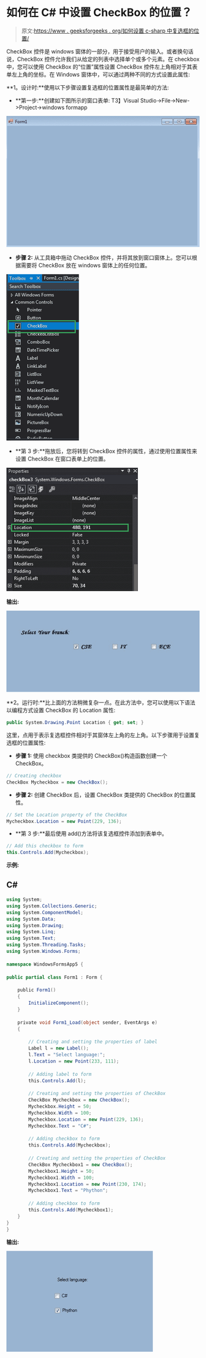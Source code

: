 # 如何在 C# 中设置 CheckBox 的位置？

> 原文:[https://www . geeksforgeeks . org/如何设置 c-sharp 中复选框的位置/](https://www.geeksforgeeks.org/how-to-set-the-location-of-checkbox-in-c-sharp/)

CheckBox 控件是 windows 窗体的一部分，用于接受用户的输入。或者换句话说，CheckBox 控件允许我们从给定的列表中选择单个或多个元素。在 checkbox 中，您可以使用 CheckBox 的“位置”属性设置 CheckBox 控件左上角相对于其表单左上角的坐标。在 Windows 窗体中，可以通过两种不同的方式设置此属性:

**1。设计时:**使用以下步骤设置复选框的位置属性是最简单的方法:

*   **第一步:**创建如下图所示的窗口表单:
    T3】Visual Studio->File->New->Project->windows formapp

![](img/2ddebe34e4657619941285899ab3c91f.png)

*   **步骤 2:** 从工具箱中拖动 CheckBox 控件，并将其放到窗口窗体上。您可以根据需要将 CheckBox 放在 windows 窗体上的任何位置。

![](img/e7225de327187dbfa4127c7ddbf8a761.png)

*   **第 3 步:**拖放后，您将转到 CheckBox 控件的属性，通过使用位置属性来设置 CheckBox 在窗口表单上的位置。

![](img/7d08f5caad6c425903385b444155af1f.png)

**输出:**

![](img/c52b6664922fc9f9d9c942c6b48c2d27.png)

**2。运行时:**比上面的方法稍微复杂一点。在此方法中，您可以使用以下语法以编程方式设置 CheckBox 的 Location 属性:

```cs
public System.Drawing.Point Location { get; set; }
```

这里，点用于表示复选框控件相对于其窗体左上角的左上角。以下步骤用于设置复选框的位置属性:

*   **步骤 1:** 使用 checkbox 类提供的 CheckBox()构造函数创建一个 CheckBox。

```cs
// Creating checkbox
CheckBox Mycheckbox = new CheckBox();
```

*   **步骤 2:** 创建 CheckBox 后，设置 CheckBox 类提供的 CheckBox 的位置属性。

```cs
// Set the Location property of the CheckBox
Mycheckbox.Location = new Point(229, 136);
```

*   **第 3 步:**最后使用 add()方法将该复选框控件添加到表单中。

```cs
// Add this checkbox to form
this.Controls.Add(Mycheckbox);
```

**示例:**

## C#

```cs
using System;
using System.Collections.Generic;
using System.ComponentModel;
using System.Data;
using System.Drawing;
using System.Linq;
using System.Text;
using System.Threading.Tasks;
using System.Windows.Forms;

namespace WindowsFormsApp5 {

public partial class Form1 : Form {

    public Form1()
    {
        InitializeComponent();
    }

    private void Form1_Load(object sender, EventArgs e)
    {

        // Creating and setting the properties of label
        Label l = new Label();
        l.Text = "Select language:";
        l.Location = new Point(233, 111);

        // Adding label to form
        this.Controls.Add(l);

        // Creating and setting the properties of CheckBox
        CheckBox Mycheckbox = new CheckBox();
        Mycheckbox.Height = 50;
        Mycheckbox.Width = 100;
        Mycheckbox.Location = new Point(229, 136);
        Mycheckbox.Text = "C#";

        // Adding checkbox to form
        this.Controls.Add(Mycheckbox);

        // Creating and setting the properties of CheckBox
        CheckBox Mycheckbox1 = new CheckBox();
        Mycheckbox1.Height = 50;
        Mycheckbox1.Width = 100;
        Mycheckbox1.Location = new Point(230, 174);
        Mycheckbox1.Text = "Phython";

        // Adding checkbox to form
        this.Controls.Add(Mycheckbox1);
    }
}
}
```

**输出:**

![](img/967404714e7168c58af23e4b52aed45f.png)